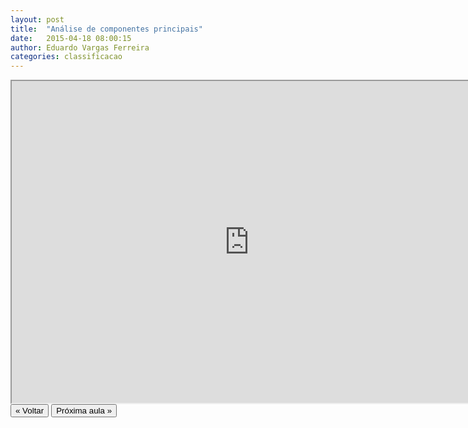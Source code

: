 ```yaml
---
layout: post
title:  "Análise de componentes principais"
date:   2015-04-18 08:00:15
author: Eduardo Vargas Ferreira
categories: classificacao 
---
```


<center>
<iframe width="760" height="515" src="https://www.youtube.com/embed/BxbekrtOJcU?autoplay=0"> </iframe>
</center>


<FORM>
<INPUT Type="BUTTON" align="left" Value="&laquo; Voltar" Onclick="window.location.href='https://eduardoleg.github.io/ML4all/1parte/'">
<INPUT Type="BUTTON" align="left" Value="Próxima aula &raquo;" Onclick="window.location.href='https://eduardoleg.github.io/ML4all/'">
</FORM>
